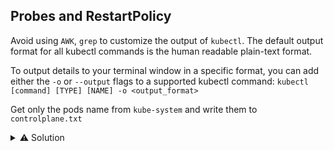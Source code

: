 ## Probes and RestartPolicy

Avoid using `AWK`, `grep` to customize the output of `kubectl`.
The default output format for all kubectl commands is the human readable plain-text format.

To output details to your terminal window in a specific format, you can add either the `-o` or `--output` flags to a supported kubectl command: `kubectl [command] [TYPE] [NAME] -o <output_format>`

Get only the pods name from `kube-system` and write them to `controlplane.txt`

<details>
<summary>⚠️ Solution</summary>
Get name: <code>kubectl -n kube-system get po -oname</code>
<br>
Get table with custom columns: <code>kubectl -n kube-system get po -o=custom-columns=NAME:.metadata.name</code>
<br>
Get table with custom columns: <code>kubectl -n kube-system get pods -o custom-columns=:metadata.name</code>
<br>
Get using go template:<code>kubectl get po -A -o go-template='{{range .items}} --> {{.metadata.name}} in namespace: {{.metadata.namespace}}{{"\n"}}{{end}}'</code>
</details>

